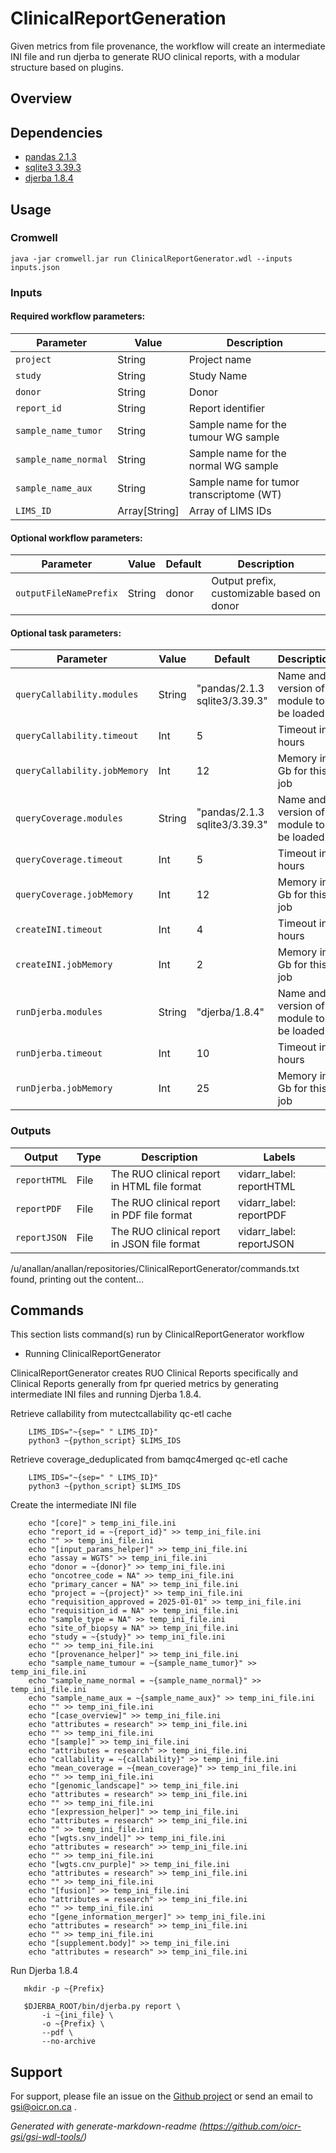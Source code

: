 # ClinicalReportGeneration

Given metrics from file provenance, the workflow will create an intermediate INI file and run djerba to generate RUO clinical reports, with a modular structure based on plugins.

## Overview

## Dependencies

* [pandas 2.1.3](https://gitlab.oicr.on.ca/ResearchIT/modulator/-/blob/master/code/gsi/60_pandas.yaml?ref_type=heads)
* [sqlite3 3.39.3](https://gitlab.oicr.on.ca/ResearchIT/modulator/-/blob/master/code/gsi/70_sqlite.yaml?ref_type=heads)
* [djerba 1.8.4](https://github.com/oicr-gsi/djerba)


## Usage

### Cromwell
```
java -jar cromwell.jar run ClinicalReportGenerator.wdl --inputs inputs.json
```

### Inputs

#### Required workflow parameters:
Parameter|Value|Description
---|---|---
`project`|String|Project name
`study`|String|Study Name
`donor`|String|Donor
`report_id`|String|Report identifier
`sample_name_tumor`|String|Sample name for the tumour WG sample
`sample_name_normal`|String|Sample name for the normal WG sample
`sample_name_aux`|String|Sample name for tumor transcriptome (WT)
`LIMS_ID`|Array[String]|Array of LIMS IDs


#### Optional workflow parameters:
Parameter|Value|Default|Description
---|---|---|---
`outputFileNamePrefix`|String|donor|Output prefix, customizable based on donor


#### Optional task parameters:
Parameter|Value|Default|Description
---|---|---|---
`queryCallability.modules`|String|"pandas/2.1.3 sqlite3/3.39.3"|Name and version of module to be loaded
`queryCallability.timeout`|Int|5|Timeout in hours
`queryCallability.jobMemory`|Int|12|Memory in Gb for this job
`queryCoverage.modules`|String|"pandas/2.1.3 sqlite3/3.39.3"|Name and version of module to be loaded
`queryCoverage.timeout`|Int|5|Timeout in hours
`queryCoverage.jobMemory`|Int|12|Memory in Gb for this job
`createINI.timeout`|Int|4|Timeout in hours
`createINI.jobMemory`|Int|2|Memory in Gb for this job
`runDjerba.modules`|String|"djerba/1.8.4"|Name and version of module to be loaded
`runDjerba.timeout`|Int|10|Timeout in hours
`runDjerba.jobMemory`|Int|25|Memory in Gb for this job


### Outputs

Output | Type | Description | Labels
---|---|---|---
`reportHTML`|File|The RUO clinical report in HTML file format|vidarr_label: reportHTML
`reportPDF`|File|The RUO clinical report in PDF file format|vidarr_label: reportPDF
`reportJSON`|File|The RUO clinical report in JSON file format|vidarr_label: reportJSON


/u/anallan/anallan/repositories/ClinicalReportGenerator/commands.txt found, printing out the content...
## Commands
 This section lists command(s) run by ClinicalReportGenerator workflow
 
 * Running ClinicalReportGenerator
 
 ClinicalReportGenerator creates RUO Clinical Reports specifically and Clinical Reports generally from fpr queried metrics by generating intermediate INI files and running Djerba 1.8.4. 
 
 
 Retrieve callability from mutectcallability qc-etl cache
 
 ```
     LIMS_IDS="~{sep=" " LIMS_ID}"
     python3 ~{python_script} $LIMS_IDS
 ```
 
 Retrieve coverage_deduplicated from bamqc4merged qc-etl cache
 
 ```
     LIMS_IDS="~{sep=" " LIMS_ID}"
     python3 ~{python_script} $LIMS_IDS
 ```
 
 Create the intermediate INI file 
 
 ```
     echo "[core]" > temp_ini_file.ini
     echo "report_id = ~{report_id}" >> temp_ini_file.ini
     echo "" >> temp_ini_file.ini
     echo "[input_params_helper]" >> temp_ini_file.ini
     echo "assay = WGTS" >> temp_ini_file.ini
     echo "donor = ~{donor}" >> temp_ini_file.ini
     echo "oncotree_code = NA" >> temp_ini_file.ini
     echo "primary_cancer = NA" >> temp_ini_file.ini
     echo "project = ~{project}" >> temp_ini_file.ini
     echo "requisition_approved = 2025-01-01" >> temp_ini_file.ini
     echo "requisition_id = NA" >> temp_ini_file.ini
     echo "sample_type = NA" >> temp_ini_file.ini
     echo "site_of_biopsy = NA" >> temp_ini_file.ini
     echo "study = ~{study}" >> temp_ini_file.ini
     echo "" >> temp_ini_file.ini
     echo "[provenance_helper]" >> temp_ini_file.ini
     echo "sample_name_tumour = ~{sample_name_tumor}" >> temp_ini_file.ini
     echo "sample_name_normal = ~{sample_name_normal}" >> temp_ini_file.ini
     echo "sample_name_aux = ~{sample_name_aux}" >> temp_ini_file.ini
     echo "" >> temp_ini_file.ini
     echo "[case_overview]" >> temp_ini_file.ini
     echo "attributes = research" >> temp_ini_file.ini
     echo "" >> temp_ini_file.ini
     echo "[sample]" >> temp_ini_file.ini
     echo "attributes = research" >> temp_ini_file.ini
     echo "callability = ~{callability}" >> temp_ini_file.ini
     echo "mean_coverage = ~{mean_coverage}" >> temp_ini_file.ini
     echo "" >> temp_ini_file.ini
     echo "[genomic_landscape]" >> temp_ini_file.ini
     echo "attributes = research" >> temp_ini_file.ini
     echo "" >> temp_ini_file.ini
     echo "[expression_helper]" >> temp_ini_file.ini
     echo "attributes = research" >> temp_ini_file.ini
     echo "" >> temp_ini_file.ini
     echo "[wgts.snv_indel]" >> temp_ini_file.ini
     echo "attributes = research" >> temp_ini_file.ini
     echo "" >> temp_ini_file.ini
     echo "[wgts.cnv_purple]" >> temp_ini_file.ini
     echo "attributes = research" >> temp_ini_file.ini
     echo "" >> temp_ini_file.ini
     echo "[fusion]" >> temp_ini_file.ini
     echo "attributes = research" >> temp_ini_file.ini
     echo "" >> temp_ini_file.ini
     echo "[gene_information_merger]" >> temp_ini_file.ini
     echo "attributes = research" >> temp_ini_file.ini
     echo "" >> temp_ini_file.ini
     echo "[supplement.body]" >> temp_ini_file.ini
     echo "attributes = research" >> temp_ini_file.ini
 ```
 
 Run Djerba 1.8.4
 
 ```
    mkdir -p ~{Prefix}
 
    $DJERBA_ROOT/bin/djerba.py report \
        -i ~{ini_file} \
        -o ~{Prefix} \
        --pdf \
        --no-archive
 ```
 
 
 ## Support

For support, please file an issue on the [Github project](https://github.com/oicr-gsi) or send an email to gsi@oicr.on.ca .

_Generated with generate-markdown-readme (https://github.com/oicr-gsi/gsi-wdl-tools/)_
